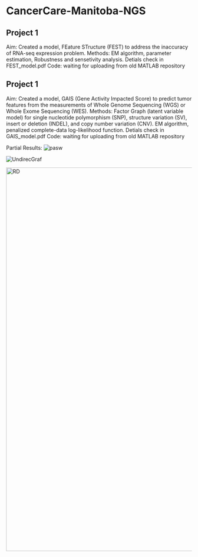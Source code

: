 # CancerCare-Manitoba-NGS


## Project 1
Aim: Created a model, FEature STructure (FEST) to address the inaccuracy of RNA-seq expression problem.
Methods: EM algorithm, parameter estimation, Robustness and sensetivity analysis.
Detials check in FEST_model.pdf
Code: waiting for uploading from old MATLAB repository



## Project 1
Aim: Created a model, GAIS (Gene Activity Impacted Score) to predict tumor features from the measurements of Whole Genome Sequencing (WGS) or Whole Exome Sequencing (WES).
Methods: Factor Graph (latent variable model) for single nucleotide polymorphism (SNP), structure variation (SV), insert or deletion (INDEL), and copy number variation (CNV). EM algorithm, penalized complete-data log-likelihood function.
Detials check in GAIS_model.pdf
Code: waiting for uploading from old MATLAB repository  


Partial Results:
![pasw](https://github.com/btbbtzhang/CancerCare-Manitoba-NGS/assets/34163897/220396f0-0e89-4022-9efb-7f9ec7032454)

![UndirecGraf](https://github.com/btbbtzhang/CancerCare-Manitoba-NGS/assets/34163897/d90da002-fa55-4ebf-af00-93f7a90b5f8b)

<img width="1038" alt="RD" src="https://github.com/btbbtzhang/CancerCare-Manitoba-NGS/assets/34163897/dfb887f3-8283-48fa-94f0-44e6660d1154">

